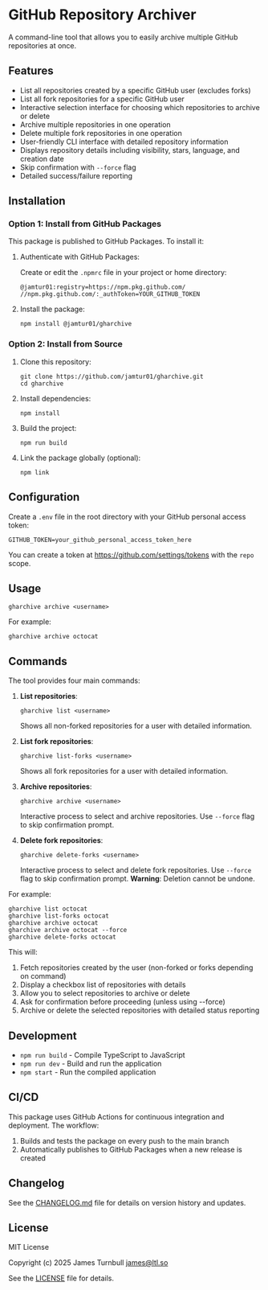 # GitHub Repository Archiver

A command-line tool that allows you to easily archive multiple GitHub repositories at once.

## Features

- List all repositories created by a specific GitHub user (excludes forks)
- List all fork repositories for a specific GitHub user
- Interactive selection interface for choosing which repositories to archive or delete
- Archive multiple repositories in one operation
- Delete multiple fork repositories in one operation
- User-friendly CLI interface with detailed repository information
- Displays repository details including visibility, stars, language, and creation date
- Skip confirmation with `--force` flag
- Detailed success/failure reporting

## Installation

### Option 1: Install from GitHub Packages

This package is published to GitHub Packages. To install it:

1. Authenticate with GitHub Packages:

   Create or edit the `.npmrc` file in your project or home directory:
   ```
   @jamtur01:registry=https://npm.pkg.github.com/
   //npm.pkg.github.com/:_authToken=YOUR_GITHUB_TOKEN
   ```

2. Install the package:
   ```
   npm install @jamtur01/gharchive
   ```

### Option 2: Install from Source

1. Clone this repository:

   ```
   git clone https://github.com/jamtur01/gharchive.git
   cd gharchive
   ```

2. Install dependencies:

   ```
   npm install
   ```

3. Build the project:

   ```
   npm run build
   ```

4. Link the package globally (optional):
   ```
   npm link
   ```

## Configuration

Create a `.env` file in the root directory with your GitHub personal access token:

```
GITHUB_TOKEN=your_github_personal_access_token_here
```

You can create a token at https://github.com/settings/tokens with the `repo` scope.

## Usage

```
gharchive archive <username>
```

For example:

```
gharchive archive octocat
```

## Commands

The tool provides four main commands:

1. **List repositories**:

   ```
   gharchive list <username>
   ```

   Shows all non-forked repositories for a user with detailed information.

2. **List fork repositories**:

   ```
   gharchive list-forks <username>
   ```

   Shows all fork repositories for a user with detailed information.

3. **Archive repositories**:
   ```
   gharchive archive <username>
   ```
   Interactive process to select and archive repositories.
   Use `--force` flag to skip confirmation prompt.

4. **Delete fork repositories**:
   ```
   gharchive delete-forks <username>
   ```
   Interactive process to select and delete fork repositories.
   Use `--force` flag to skip confirmation prompt.
   **Warning**: Deletion cannot be undone.

For example:

```
gharchive list octocat
gharchive list-forks octocat
gharchive archive octocat
gharchive archive octocat --force
gharchive delete-forks octocat
```

This will:

1. Fetch repositories created by the user (non-forked or forks depending on command)
2. Display a checkbox list of repositories with details
3. Allow you to select repositories to archive or delete
4. Ask for confirmation before proceeding (unless using --force)
5. Archive or delete the selected repositories with detailed status reporting

## Development

- `npm run build` - Compile TypeScript to JavaScript
- `npm run dev` - Build and run the application
- `npm start` - Run the compiled application

## CI/CD

This package uses GitHub Actions for continuous integration and deployment. The workflow:

1. Builds and tests the package on every push to the main branch
2. Automatically publishes to GitHub Packages when a new release is created

## Changelog

See the [CHANGELOG.md](CHANGELOG.md) file for details on version history and updates.

## License

MIT License

Copyright (c) 2025 James Turnbull <james@ltl.so>

See the [LICENSE](LICENSE) file for details.
